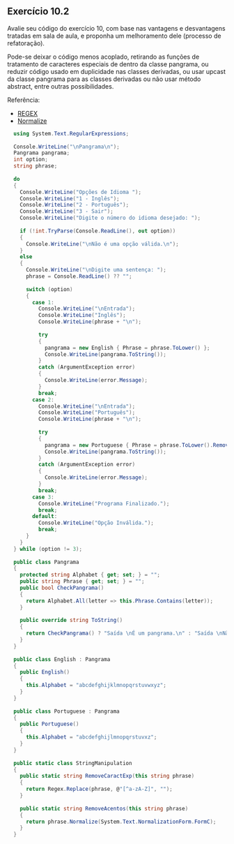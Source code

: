 ## Exercício 10.2

Avalie seu código do exercício 10, com base nas vantagens e desvantagens  tratadas em sala de aula, e proponha um melhoramento dele (processo de refatoração).

Pode-se deixar o código menos acoplado, retirando as funções de tratamento de caracteres especiais de dentro da classe pangrama, ou reduzir código usado em duplicidade nas classes derivadas, ou usar upcast da classe pangrama para as classes derivadas ou não usar método abstract, entre outras possibilidades.

Referência: 
  - [REGEX](https://blog.dp6.com.br/regex-o-guia-essencial-das-express%C3%B5es-regulares-2fc1df38a481)
  - [Normalize](https://learn.microsoft.com/en-us/dotnet/api/system.string.normalize?view=net-8.0&redirectedfrom=MSDN#overloads)

```csharp
  using System.Text.RegularExpressions;
  
  Console.WriteLine("\nPangrama\n");
  Pangrama pangrama;
  int option;
  string phrase;
  
  do
  {
    Console.WriteLine("Opções de Idioma ");
    Console.WriteLine("1 - Inglês");
    Console.WriteLine("2 - Português");
    Console.WriteLine("3 - Sair");
    Console.WriteLine("Digite o número do idioma desejado: ");
  
    if (!int.TryParse(Console.ReadLine(), out option))
    {
      Console.WriteLine("\nNão é uma opção válida.\n");
    }
    else
    {
      Console.WriteLine("\nDigite uma sentença: ");
      phrase = Console.ReadLine() ?? "";
  
      switch (option)
      {
        case 1:
          Console.WriteLine("\nEntrada");
          Console.WriteLine("Inglês");
          Console.WriteLine(phrase + "\n");
  
          try
          {
            pangrama = new English { Phrase = phrase.ToLower() };
            Console.WriteLine(pangrama.ToString());
          }
          catch (ArgumentException error)
          {
            Console.WriteLine(error.Message);
          }
          break;
        case 2:
          Console.WriteLine("\nEntrada");
          Console.WriteLine("Português");
          Console.WriteLine(phrase + "\n");
  
          try
          {
            pangrama = new Portuguese { Phrase = phrase.ToLower().RemoveCaractExp() };
            Console.WriteLine(pangrama.ToString());
          }
          catch (ArgumentException error)
          {
            Console.WriteLine(error.Message);
          }
          break;
        case 3:
          Console.WriteLine("Programa Finalizado.");
          break;
        default:
          Console.WriteLine("Opção Inválida.");
          break;
      }
    }
  } while (option != 3);
  
  public class Pangrama
  {
    protected string Alphabet { get; set; } = "";
    public string Phrase { get; set; } = "";
    public bool CheckPangrama()
    {
      return Alphabet.All(letter => this.Phrase.Contains(letter));
    }
  
    public override string ToString()
    {
      return CheckPangrama() ? "Saída \nÉ um pangrama.\n" : "Saída \nNão é um pangrama.\n";
    }
  }
  
  public class English : Pangrama
  {
    public English()
    {
      this.Alphabet = "abcdefghijklmnopqrstuvwxyz";
    }
  }
  
  public class Portuguese : Pangrama
  {
    public Portuguese()
    {
      this.Alphabet = "abcdefghijlmnopqrstuvxz";
    }
  }
  
  public static class StringManipulation
  {
    public static string RemoveCaractExp(this string phrase)
    {
      return Regex.Replace(phrase, @"[^a-zA-Z]", "");
    }
  
    public static string RemoveAcentos(this string phrase)
    {
      return phrase.Normalize(System.Text.NormalizationForm.FormC);
    }
  }
```
